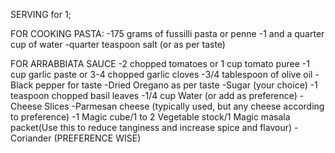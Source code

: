 SERVING for 1;

FOR COOKING PASTA:
-175 grams of fussilli pasta or penne
-1 and a quarter cup of water
-quarter teaspoon salt (or as per taste)

FOR ARRABBIATA SAUCE
-2 chopped tomatoes or 1 cup tomato puree
-1 cup garlic paste or 3-4 chopped garlic cloves
-3/4 tablespoon of olive oil
-Black pepper for taste
-Dried Oregano as per taste
-Sugar (your choice)
-1 teaspoon chopped basil leaves
-1/4 cup Water (or add as preference)
-Cheese Slices
-Parmesan cheese (typically used, but any cheese according to preference)
-1 Magic cube/1 to 2 Vegetable stock/1 Magic masala packet(Use this to reduce tanginess and increase spice and flavour)
-Coriander (PREFERENCE WISE)
